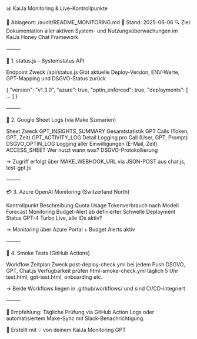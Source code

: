 📊 KaiJa Monitoring & Live-Kontrollpunkte

📁 Ablageort: /audit/README_MONITORING.md
📅 Stand: 2025-06-06
🔍 Ziel: Dokumentation aller aktiven System- und Nutzungsüberwachungen im KaiJa Honey Chat Framework.

⸻

🧠 1. status.js – Systemstatus API

Endpoint	Zweck
/api/status.js	Gibt aktuelle Deploy-Version, ENV-Werte, GPT-Mapping und DSGVO-Status zurück

{
  "version": "v1.3.0",
  "azure": true,
  "optin_enforced": true,
  "deployments": [ ... ]
}


⸻

📄 2. Google Sheet Logs (via Make Szenarien)

Sheet	Zweck
GPT_INSIGHTS_SUMMARY	Gesamtstatistik GPT Calls (Token, GPT, Zeit)
GPT_ACTIVITY_LOG	Detail Logging pro Call (User, GPT, Prompt)
DSGVO_OPTIN_LOG	Logging aller Einwilligungen (E-Mail, Zeit)
ACCESS_SHEET	Wer nutzt wann was? DSGVO-Protokollierung

→ Zugriff erfolgt über MAKE_WEBHOOK_URL via JSON-POST aus chat.js, test-gpt.js

⸻

💳 3. Azure OpenAI Monitoring (Switzerland North)

Kontrollpunkt	Beschreibung
Quota Usage	Tokenverbrauch nach Modell
Forecast Monitoring	Budget-Alert ab definierter Schwelle
Deployment Status	GPT-4 Turbo Live, alle IDs aktiv?

→ Monitoring über Azure Portal + Budget Alerts aktiv

⸻

🧪 4. Smoke Tests (GitHub Actions)

Workflow	Zeitplan	Zweck
post-deploy-check.yml	bei jedem Push	DSGVO, GPT, Chat.js Verfügbarkeit prüfen
html-smoke-check.yml	täglich 5 Uhr	test.html, gpt-test.html, onboarding etc.

→ Beide Workflows liegen in .github/workflows/ und sind CI/CD-integriert

⸻

📌 Empfehlung: Tägliche Prüfung via GitHub Action Logs oder automatisiertem Make-Sync mit Slack-Benachrichtigung.

🧠 Erstellt mit 💡 von deinem KaiJa Monitoring GPT

